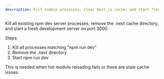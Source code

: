 ```yaml
---
description: Kill zombie processes, clear Next.js cache, and start fresh dev server
---
```


Kill all existing npm dev server processes, remove the .next cache directory, and start a fresh development server on port 3000.

Steps:
1. Kill all processes matching "npm run dev"
2. Remove the .next directory
3. Start npm run dev

This is needed when hot module reloading fails or there are stale cache issues.
